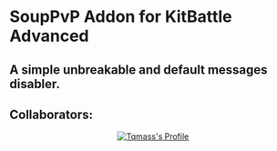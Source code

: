 # SoupPvP Addon for KitBattle Advanced
## A simple unbreakable and default messages disabler.

## Collaborators:
<p align="center"><a href="https://github.com/Tqmass"><img src="https://github-widgetbox.vercel.app/api/profile?username=Tqmass&data=followers,repositories,stars,commits" alt="Tqmass's Profile"></a></p>
